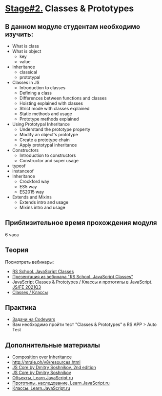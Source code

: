 # [Stage#2.](../../) Classes & Prototypes
## В данном модуле студентам необходимо изучить:
- What is class
- What is object
  - key
  - value
- Inheritance
  - classical
  - prototypal
- Classes in JS
  - Introduction to classes
  - Defining a class
  - Differences between functions and classes
  - Hoisting explained with classes
  - Strict mode with classes explained
  - Static methods and usage
  - Prototype methods explained
- Using Prototypal Inheritance	
  - Understand the prototype property
  - Modify an object's prototype
  - Create a prototype chain
  - Apply prototypal inheritance
- Constructors	
  - Introduction to constructors
  - Constructor and super usage
- typeof
- instanceof
- Inheritance
  - Crockford way
  - ES5 way
  - ES2015 way
- Extends and Mixins	
  - Extends intro and usage
  - Mixins intro and usage

## Приблизительное время прохождения модуля
6 часа

## Теория 
Посмотреть вебинары:
- [RS School. JavaScript Classes](https://youtu.be/O462BetYst8)
- [Презентация из вебинара "RS School. JavaScript Classes"](https://kirilknysh.github.io/js-classes-talk/#/)
- [JavaScript Classes & Prototypes / Классы и прототипы в JavaScript. JS/FE 2021Q3](https://youtu.be/QceUxKQeFDA)
- [Classes / Классы](https://youtu.be/uy_6CeZ6MTU)

## Практика 
- [Задачи на Codewars](https://github.com/rolling-scopes-school/tasks/blob/master/tasks/codewars/Codewars-2022Q3-OOP.md)
- Вам необходимо пройти тест "Classes & Prototypes" в RS APP > Auto Test

## Дополнительные материалы
- [Composition over Inheritance](https://www.youtube.com/watch?v=wfMtDGfHWpA)
- http://mrale.ph/v8/resources.html
- [JS Core by Dmitry Soshnikov, 2nd edition](http://dmitrysoshnikov.com/ecmascript/javascript-the-core-2nd-edition-rus/)
- [JS Core by Dmitry Soshnikov](http://dmitrysoshnikov.com/ecmascript/ru-javascript-the-core/)
- [Объекты, Learn.JavaScript.ru](https://learn.javascript.ru/object-basics)
- [Прототипы, наследование, Learn.JavaScript.ru](https://learn.javascript.ru/prototypes)
- [Классы, Learn.JavaScript.ru](https://learn.javascript.ru/classes)


